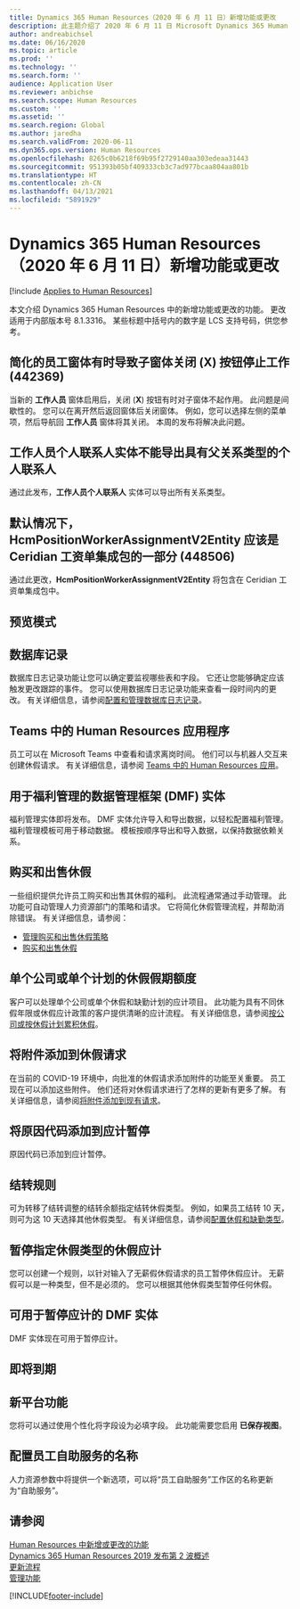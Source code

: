 ```yaml
---
title: Dynamics 365 Human Resources（2020 年 6 月 11 日）新增功能或更改
description: 此主题介绍了 2020 年 6 月 11 日 Microsoft Dynamics 365 Human Resources - Core HR 中的新增功能和更改的功能。
author: andreabichsel
ms.date: 06/16/2020
ms.topic: article
ms.prod: ''
ms.technology: ''
ms.search.form: ''
audience: Application User
ms.reviewer: anbichse
ms.search.scope: Human Resources
ms.custom: ''
ms.assetid: ''
ms.search.region: Global
ms.author: jaredha
ms.search.validFrom: 2020-06-11
ms.dyn365.ops.version: Human Resources
ms.openlocfilehash: 8265c0b6218f69b95f2729140aa303edeaa31443
ms.sourcegitcommit: 951393b05bf409333cb3c7ad977bcaa804aa801b
ms.translationtype: HT
ms.contentlocale: zh-CN
ms.lasthandoff: 04/13/2021
ms.locfileid: "5891929"
---
```

# <a name="whats-new-or-changed-in-dynamics-365-human-resources-june-11-2020"></a>Dynamics 365 Human Resources（2020 年 6 月 11 日）新增功能或更改

[!include [Applies to Human Resources](../includes/applies-to-hr.md)]

本文介绍 Dynamics 365 Human Resources 中的新增功能或更改的功能。 更改适用于内部版本号 8.1.3316。 某些标题中括号内的数字是 LCS 支持号码，供您参考。

## <a name="streamlined-employee-form-sometimes-causes-child-form-close-x-buttons-to-stop-working-442369"></a>简化的员工窗体有时导致子窗体关闭 (X) 按钮停止工作 (442369)

当新的 **工作人员** 窗体启用后，关闭 (**X**) 按钮有时对子窗体不起作用。 此问题是间歇性的。 您可以在离开然后返回窗体后关闭窗体。 例如，您可以选择左侧的菜单项，然后导航回 **工作人员** 窗体将其关闭。 本周的发布将解决此问题。 

## <a name="the-worker-personal-contact-person-entity-doesnt-export-personal-contacts-with-a-parent-relationship-type"></a>工作人员个人联系人实体不能导出具有父关系类型的个人联系人

通过此发布，**工作人员个人联系人** 实体可以导出所有关系类型。

## <a name="the-hcmpositionworkerassignmentv2entity-should-be-part-of-the-ceridian-payroll-integration-package-by-default-448506"></a>默认情况下，HcmPositionWorkerAssignmentV2Entity 应该是 Ceridian 工资单集成包的一部分 (448506)

通过此更改，**HcmPositionWorkerAssignmentV2Entity** 将包含在 Ceridian 工资单集成包中。

## <a name="in-preview"></a>预览模式

## <a name="database-logging"></a>数据库记录

数据库日志记录功能让您可以确定要监视哪些表和字段。 它还让您能够确定应该触发更改跟踪的事件。 您可以使用数据库日志记录功能来查看一段时间内的更改。 有关详细信息，请参阅[配置和管理数据库日志记录](hr-admin-database-logging.md)。

## <a name="human-resources-application-in-teams"></a>Teams 中的 Human Resources 应用程序

员工可以在 Microsoft Teams 中查看和请求离岗时间。 他们可以与机器人交互来创建休假请求。 有关详细信息，请参阅 [Teams 中的 Human Resources 应用](./hr-admin-teams-leave-app.md)。 

## <a name="data-management-framework-dmf-entities-for-benefits-management"></a>用于福利管理的数据管理框架 (DMF) 实体
 
福利管理实体即将发布。 DMF 实体允许导入和导出数据，以轻松配置福利管理。 福利管理模板可用于移动数据。 模板按顺序导出和导入数据，以保持数据依赖关系。

## <a name="buy-and-sell-leave"></a>购买和出售休假 

一些组织提供允许员工购买和出售其休假的福利。 此流程通常通过手动管理。 此功能可自动管理人力资源部门的策略和请求。 它将简化休假管理流程，并帮助消除错误。 有关详细信息，请参阅：

- [管理购买和出售休假策略](hr-leave-and-absence-manage-buy-and-sell-leave-policies.md)
- [购买和出售休假](hr-employee-self-service-buy-sell-leave.md)

## <a name="leave-accrual-for-a-single-company-or-single-plan"></a>单个公司或单个计划的休假假期额度

客户可以处理单个公司或单个休假和缺勤计划的应计项目。 此功能为具有不同休假年限或休假应计政策的客户提供清晰的应计流程。 有关详细信息，请参阅[按公司或按休假计划累积休假](hr-leave-and-absence-accrue.md)。

## <a name="add-attachments-to-time-off-requests"></a>将附件添加到休假请求

在当前的 COVID-19 环境中，向批准的休假请求添加附件的功能至关重要。 员工现在可以添加这些附件。 他们还将对休假请求进行了怎样的更新有更多了解。 有关详细信息，请参阅[将附件添加到现有请求](hr-employee-self-service-request-time-off.md#add-an-attachment-to-an-existing-request)。

## <a name="add-reason-code-to-accrual-suspensions"></a>将原因代码添加到应计暂停 

原因代码已添加到应计暂停。

## <a name="carry-forward-rules"></a>结转规则 

可为转移了结转调整的结转余额指定结转休假类型。 例如，如果员工结转 10 天，则可为这 10 天选择其他休假类型。 有关详细信息，请参阅[配置休假和缺勤类型](hr-leave-and-absence-types.md)。

## <a name="suspend-leave-accrual-for-specified-leave-types"></a>暂停指定休假类型的休假应计

您可以创建一个规则，以针对输入了无薪假休假请求的员工暂停休假应计。 无薪假可以是一种类型，但不是必须的。 您可以根据其他休假类型暂停任何休假。

## <a name="dmf-entity-available-for-accrual-suspensions"></a>可用于暂停应计的 DMF 实体 

DMF 实体现在可用于暂停应计。

## <a name="coming-soon"></a>即将到期

## <a name="new-platform-capabilities"></a>新平台功能 

您将可以通过使用个性化将字段设为必填字段。 此功能需要您启用 **已保存视图**。

## <a name="configure-the-name-of-employee-self-service"></a>配置员工自助服务的名称

人力资源参数中将提供一个新选项，可以将“员工自助服务”工作区的名称更新为“自助服务”。 

## <a name="see-also"></a>请参阅

[Human Resources 中新增或更改的功能](hr-admin-whats-new.md)</br>
[Dynamics 365 Human Resources 2019 发布第 2 波概述](/dynamics365-release-plan/2019wave2/dynamics365-human-resources/)</br>
[更新流程](hr-admin-setup-update-process.md)</br>
[管理功能](hr-admin-manage-features.md)

[!INCLUDE[footer-include](../includes/footer-banner.md)]